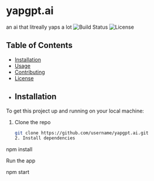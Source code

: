 # yapgpt.ai
an ai that litreally yaps a lot
![Build Status](https://img.shields.io/badge/build-passing-brightgreen)
![License](https://img.shields.io/badge/license-MIT-blue)
## Table of Contents
- [Installation](#installation)
- [Usage](#usage)
- [Contributing](#contributing)
- [License](#license)
- ## Installation
To get this project up and running on your local machine:

1. Clone the repo
   ```bash
   git clone https://github.com/username/yapgpt.ai.git
   2. Install dependencies

npm install

Run the app

npm start



